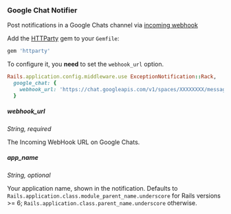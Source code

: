 ### Google Chat Notifier

Post notifications in a Google Chats channel via [incoming webhook](https://developers.google.com/hangouts/chat/how-tos/webhooks)

Add the [HTTParty](https://github.com/jnunemaker/httparty) gem to your `Gemfile`:

```ruby
gem 'httparty'
```

To configure it, you **need** to set the `webhook_url` option.

```ruby
Rails.application.config.middleware.use ExceptionNotification::Rack,
  google_chat: {
    webhook_url: 'https://chat.googleapis.com/v1/spaces/XXXXXXXX/messages?key=YYYYYYYYYYYYY&token=ZZZZZZZZZZZZ'
  }
```

##### webhook_url

*String, required*

The Incoming WebHook URL on Google Chats.

##### app_name

*String, optional*

Your application name, shown in the notification. Defaults to `Rails.application.class.module_parent_name.underscore` for Rails versions >= 6;
`Rails.application.class.parent_name.underscore` otherwise.
